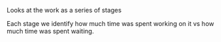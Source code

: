 




Looks at the work as a series of stages

Each stage we identify how much time was spent working on it vs how much time was spent waiting.